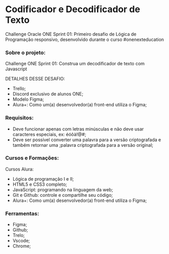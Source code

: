 # Codificador e Decodificador de Texto

Challenge Oracle ONE Sprint 01: Primeiro desafio de Lógica de Programação responsivo, desenvolvido durante o curso #onenexteducation

### Sobre o projeto:

Challenge ONE Sprint 01:
Construa um decodificador de texto com Javascript

DETALHES DESSE DESAFIO:

- Trello;
- Discord exclusivo de alunos ONE;
- Modelo Figma;
- Alura+: Como um(a) desenvolvedor(a) front-end utiliza o Figma;

### Requisitos:

 - Deve funcionar apenas com letras minúsculas e não deve usar caracteres especiais, ex: éóôà!@#;
 - Deve ser possível converter uma palavra para a versão criptografada e também retornar uma ;palavra criptografada para a versão original;

### Cursos e Formações:

Cursos Alura:
 - Lógica de programação I e II;
 - HTML5 e CSS3 completo;
 - JavaScript: programando na linguagem da web;
 - Git e Github: controle e compartilhe seu código;
 - Alura+: Como um(a) desenvolvedor(a) front-end utiliza o Figma;

### Ferramentas:

- Figma;
- Github;
- Trelo;
- Vscode;
- Chrome;
